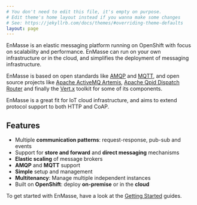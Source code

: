 ```yaml
---
# You don't need to edit this file, it's empty on purpose.
# Edit theme's home layout instead if you wanna make some changes
# See: https://jekyllrb.com/docs/themes/#overriding-theme-defaults
layout: page
---
```


EnMasse is an elastic messaging platform running on OpenShift with focus on scalability and 
performance. EnMasse can run on your own infrastructure or in the cloud, and simplifies the 
deployment of messaging infrastructure.

EnMasse is based on open standards like [AMQP](http://amqp.org/) and [MQTT](http://mqtt.org/), and 
open source projects like [Apache ActiveMQ Artemis](https://activemq.apache.org/artemis/), [Apache Qpid Dispatch Router](https://qpid.apache.org/components/dispatch-router/index.html) and finally the [Vert.x](http://vertx.io/) toolkit for some of its components.

EnMasse is a great fit for IoT cloud infrastructure, and aims to extend protocol support to both
HTTP and CoAP.

## Features

* Multiple <b>communication patterns</b>: request-response, pub-sub and events
* Support for <b>store and forward</b> and <b>direct messaging</b> mechanisms
* <b>Elastic scaling</b> of message brokers
* <b>AMQP</b> and <b>MQTT</b> support
* <b>Simple</b> setup and management
* <b>Multitenancy</b>: Manage multiple independent instances
* Built on <b>OpenShift</b>: deploy <b>on-premise</b> or in the <b>cloud</b>

To get started with EnMasse, have a look at the [Getting Started](https://github.com/EnMasseProject/enmasse/tree/master/documentation/getting-started) guides.
